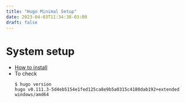 ```yaml
---
title: "Hugo Minimal Setup"
date: 2023-04-03T11:34:38-03:00
draft: false
---
```

# System setup
- [How to install](https://gohugo.io/installation/)
- To check
  ```
  $ hugo version
  hugo v0.111.3-5d4eb5154e1fed125ca8e9b5a0315c4180dab192+extended windows/amd64
  ```
